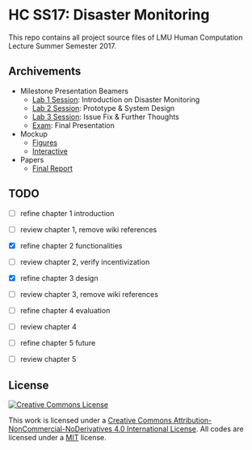 # HC SS17: Disaster Monitoring

This repo contains all project source files of LMU Human Computation Lecture Summer Semester 2017.

## Archivements

- Milestone Presentation Beamers
  - [Lab 1 Session](beamers/lab1.pdf): Introduction on Disaster Monitoring
  - [Lab 2 Session](beamers/lab2.pdf): Prototype & System Design
  - [Lab 3 Session](beamers/lab3.pdf): Issue Fix & Further Thoughts
  - [Exam](beamers/exam.pdf): Final Presentation
- Mockup
  - [Figures](mockups)
  - [Interactive](https://projects.invisionapp.com/share/WQCKJRPJK#/screens/243555585_home-Page)
- Papers
  - [Final Report](report/hc_final_project_report_team_Hotpot.pdf)

## TODO

- [ ] refine chapter 1 introduction
- [ ] review chapter 1, remove wiki references

- [x] refine chapter 2 functionalities
- [ ] review chapter 2, verify incentivization

- [x] refine chapter 3 design
- [ ] review chapter 3, remove wiki references

- [ ] refine chapter 4 evaluation
- [ ] review chapter 4

- [ ] refine chapter 5 future
- [ ] review chapter 5

## License

<a rel="license" href="http://creativecommons.org/licenses/by-nc-nd/4.0/"><img alt="Creative Commons License" src="https://i.creativecommons.org/l/by-nc-nd/4.0/88x31.png" /></a>

This work is licensed under a <a rel="license" href="http://creativecommons.org/licenses/by-nc-nd/4.0/">Creative Commons Attribution-NonCommercial-NoDerivatives 4.0 International License</a>. All codes are licensed under a [MIT](LICENSE) license.

